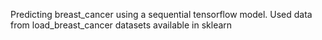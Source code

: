 Predicting breast_cancer using a sequential tensorflow model. Used data from  load_breast_cancer datasets available in sklearn
